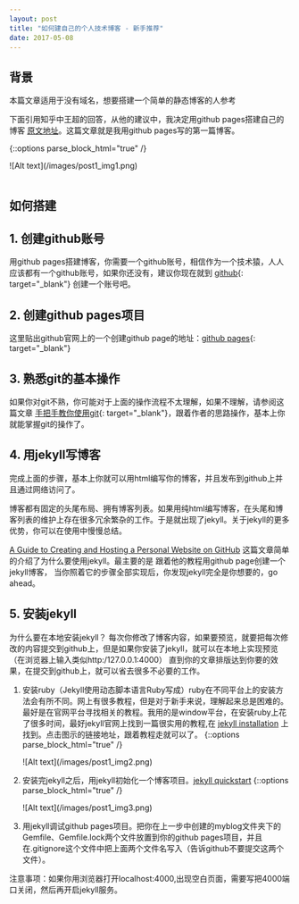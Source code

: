 ```yaml
---
layout: post
title: "如何建自己的个人技术博客 - 新手推荐"
date: 2017-05-08
---
```


## 背景
本篇文章适用于没有域名，想要搭建一个简单的静态博客的人参考

下面引用知乎中王超的回答，从他的建议中，我决定用github pages搭建自己的博客
[原文地址](https://www.zhihu.com/question/19907364)。这篇文章就是我用github pages写的第一篇博客。

{::options parse_block_html="true" /}
<div>
![Alt text](/images/post1_img1.png) 
</div>

<br />

## 如何搭建
## 1. 创建github账号
用github pages搭建博客，你需要一个github账号，相信作为一个技术猿，人人应该都有一个github账号，如果你还没有，建议你现在就到 [github](https://github.com){: target="_blank"} 创建一个账号吧。

## 2. 创建github pages项目
这里贴出github官网上的一个创建github page的地址：[github pages](https://pages.github.com/){: target="_blank"}

## 3. 熟悉git的基本操作
如果你对git不熟，你可能对于上面的操作流程不太理解，如果不理解，请参阅这篇文章 [手把手教你使用git](blog.jobbole.com/78960/){: target="_blank"}，跟着作者的思路操作，基本上你就能掌握git的操作了。

## 4. 用jekyll写博客
完成上面的步骤，基本上你就可以用html编写你的博客，并且发布到github上并且通过网络访问了。

博客都有固定的头尾布局、拥有博客列表。如果用纯html编写博客，在头尾和博客列表的维护上存在很多冗余繁杂的工作。于是就出现了jekyll。关于jekyll的更多优势，你可以在使用中慢慢总结。

[A Guide to Creating and Hosting a Personal Website on GitHub](http://jmcglone.com/guides/github-pages/) 这篇文章简单的介绍了为什么要使用jekyll。最主要的是
跟着他的教程用github page创建一个jekyll博客，
当你照着它的步骤全部实现后，你发现jekyll完全是你想要的，go ahead。

## 5. 安装jekyll
为什么要在本地安装jekyll？
每次你修改了博客内容，如果要预览，就要把每次修改的内容提交到github上，但是如果你安装了jekyll，就可以在本地上实现预览（在浏览器上输入类似http:/127.0.0.1:4000） 直到你的文章排版达到你要的效果，在提交到github上，就可以省去很多不必要的工作。

1. 安装ruby（Jekyll使用动态脚本语言Ruby写成）ruby在不同平台上的安装方法会有所不同。网上有很多教程，但是对于新手来说，理解起来总是困难的。最好是在官网平台寻找相关的教程。我用的是window平台，在安装ruby上花了很多时间，最好jekyll官网上找到一篇很实用的教程,在 [jekyll installation](http://jekyllrb.com/docs/installation/#requirements) 上找到。点击图示的链接地址，跟着教程走就可以了。
	{::options parse_block_html="true" /}

	<div>
	![Alt text](/images/post1_img2.png) 
	</div>

2. 安装完jekyll之后，用jekyll初始化一个博客项目。[jekyll quickstart](http://jekyllrb.com/docs/quickstart/) 
	{::options parse_block_html="true" /}

	<div>
	![Alt text](/images/post1_img3.png) 
	</div>

3. 用jekyll调试github pages项目。把你在上一步中创建的myblog文件夹下的Gemfile、Gemfile.lock两个文件放置到你的github pages项目，并且在.gitignore这个文件中把上面两个文件名写入（告诉github不要提交这两个文件）。

注意事项：如果你用浏览器打开localhost:4000,出现空白页面，需要写把4000端口关闭，然后再开启jekyll服务。

